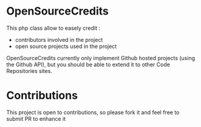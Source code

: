 # OpenSourceCredits

This php class allow to easely credit :
 - contributors involved in the project
 - open source projects used in the project

OpenSourceCredits currently only implement Github hosted projects (using the Github API), but you should be able to extend it to other Code Repositories sites.

# Contributions
This project is open to contributions, so please fork it and feel free to submit PR to enhance it
